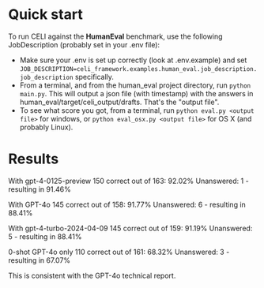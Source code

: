 # Quick start
To run CELI against the **HumanEval** benchmark, use the following JobDescription (probably set in your .env file): 
- Make sure your .env is set up correctly (look at .env.example) and set `JOB_DESCRIPTION=celi_framework.examples.human_eval.job_description.job_description` specifically.
- From a terminal, and from the human_eval project directory, run `python main.py`. This will output a json file (with timestamp) with the answers in human_eval/target/celi_output/drafts. That's the "output file".
- To see what score you got, from a terminal, run `python eval.py <output file>` for windows, or `python eval_osx.py <output file>` for OS X (and probably Linux).

# Results

With gpt-4-0125-preview
150 correct out of 163: 92.02%
Unanswered: 1 - resulting in 91.46%

With GPT-4o
145 correct out of 158: 91.77%
Unanswered: 6 - resulting in 88.41%

With gpt-4-turbo-2024-04-09
145 correct out of 159: 91.19%
Unanswered: 5 - resulting in 88.41%

0-shot GPT-4o only
110 correct out of 161: 68.32%
Unanswered: 3 - resulting in 67.07%

This is consistent with the GPT-4o technical report.
